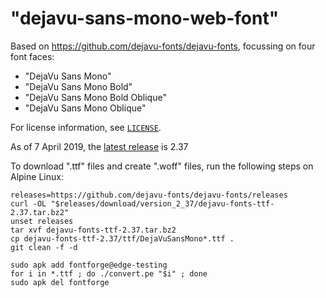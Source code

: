 # "dejavu-sans-mono-web-font"

Based on https://github.com/dejavu-fonts/dejavu-fonts, focussing on four font
faces:

- "DejaVu Sans Mono"
- "DejaVu Sans Mono Bold"
- "DejaVu Sans Mono Bold Oblique"
- "DejaVu Sans Mono Oblique"

For license information, see [`LICENSE`](./LICENSE).

As of 7 April 2019, the [latest release] is 2.37

To download ".ttf" files and create ".woff" files, run the following steps on
Alpine Linux:

```
releases=https://github.com/dejavu-fonts/dejavu-fonts/releases
curl -OL "$releases/download/version_2_37/dejavu-fonts-ttf-2.37.tar.bz2"
unset releases
tar xvf dejavu-fonts-ttf-2.37.tar.bz2
cp dejavu-fonts-ttf-2.37/ttf/DejaVuSansMono*.ttf .
git clean -f -d

sudo apk add fontforge@edge-testing
for i in *.ttf ; do ./convert.pe "$i" ; done
sudo apk del fontforge
```

[latest release]: https://github.com/dejavu-fonts/dejavu-fonts/releases
